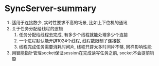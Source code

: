 # SyncServer-summary

1. 适用于连接数少, 实时性要求不高的场景, 比如上下位机的通讯
2. 关于任务分配给线程的逻辑
    1. 任务分配给线程去完成, 有多少个线程就能处理多少个连接
    2. 一个进程默认能开辟1024个线程, 线程数限制了连接数
    3. 线程完成任务需要消耗时间片, 线程开辟太多时间片不够, 同样影响性能
3. 用智能指针管理socket保证session在完成读写任务之前, socket不会提前销毁